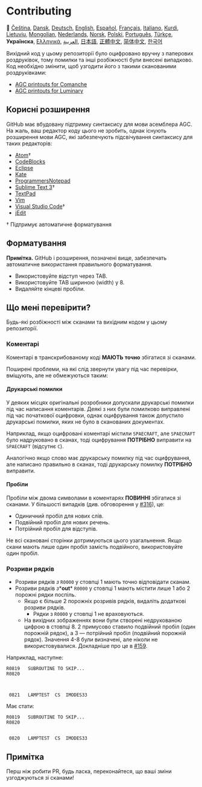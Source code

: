 # Contributing

🎌
[Čeština][CZ],
[Dansk][DA],
[Deutsch][DE],
[English][EN],
[Español][ES],
[Français][FR],
[Italiano][IT],
[Kurdi][KU],
[Lietuvių][LT],
[Mongolian][MN],
[Nederlands][NL],
[Norsk][NO],
[Polski][PL],
[Português][PT_BR],
[Türkçe][TR],
**Українска**,
[Ελληνικά][GR],
[العربية][AR],
[日本語][JA],
[正體中文][ZH_TW],
[简体中文][ZH_CN],
[한국어][KO_KR]

[AR]:CONTRIBUTING.ar.md
[CZ]:CONTRIBUTING.cz.md
[DA]:CONTRIBUTING.da.md
[DE]:CONTRIBUTING.de.md
[EN]:CONTRIBUTING.md
[ES]:CONTRIBUTING.es.md
[FR]:CONTRIBUTING.fr.md
[GR]:CONTRIBUTING.gr.md
[IT]:CONTRIBUTING.it.md
[JA]:CONTRIBUTING.ja.md
[KO_KR]:CONTRIBUTING.ko_kr.md
[KU]:CONTRIBUTING.ku.md
[LT]:CONTRIBUTING.lt.md
[MN]:CONTRIBUTING.mn.md
[NL]:CONTRIBUTING.nl.md
[NO]:CONTRIBUTING.no.md
[PL]:CONTRIBUTING.pl.md
[PT_BR]:CONTRIBUTING.pt_br.md
[TR]:CONTRIBUTING.tr.md
[UA]:CONTRIBUTING.ua.md
[ZH_CN]:CONTRIBUTING.zh_cn.md
[ZH_TW]:CONTRIBUTING.zh_tw.md

Вихідний код у цьому репозиторії було оцифровано вручну з паперових роздруківок, тому помилки та інші розбіжності були внесені випадково. Код необхідно змінити, щоб узгодити його з такими сканованими роздруківками:

- [AGC printouts for Comanche][8]
- [AGC printouts for Luminary][9]

## Корисні розширення

GitHub має вбудовану підтримку синтаксису для мови асемблера AGC. На жаль, ваш редактор коду цього не зробить, однак існують розширення мови AGC, які забезпечують підсвічування синтаксису для таких редакторів:

- [Atom][Atom]†
- [CodeBlocks][CodeBlocks]
- [Eclipse][Eclipse]
- [Kate][Kate]
- [ProgrammersNotepad][ProgrammersNotepad]
- [Sublime Text 3][Sublime Text]†
- [TextPad][TextPad]
- [Vim][Vim]
- [Visual Studio Code][VisualStudioCode]†
- [jEdit][jEdit]

† Підтримує автоматичне форматування

[Atom]:https://github.com/Alhadis/language-agc
[CodeBlocks]:https://github.com/virtualagc/virtualagc/tree/master/Contributed/SyntaxHighlight/CodeBlocks
[Eclipse]:https://github.com/virtualagc/virtualagc/tree/master/Contributed/SyntaxHighlight/Eclipse
[Kate]:https://github.com/virtualagc/virtualagc/tree/master/Contributed/SyntaxHighlight/Kate
[ProgrammersNotepad]:https://github.com/virtualagc/virtualagc/tree/master/Contributed/SyntaxHighlight/ProgrammersNotepad
[Sublime Text]:https://github.com/jimlawton/AGC-Assembly
[TextPad]:https://github.com/virtualagc/virtualagc/tree/master/Contributed/SyntaxHighlight/TextPad
[Vim]:https://github.com/wsdjeg/vim-assembly
[VisualStudioCode]:https://github.com/wopian/agc-assembly
[jEdit]:https://github.com/virtualagc/virtualagc/tree/master/Contributed/SyntaxHighlight/jEdit

## Форматування

**Примітка.** GitHub і розширення, позначені вище, забезпечать автоматичне використання правильного форматування.

- Використовуйте відступ через TAB.
- Використовуйте TAB шириною (width) у 8.
- Видаляйте кінцеві пробіли.

## Що мені перевірити?

Будь-які розбіжності між сканами та вихідним кодом у цьому репозиторії.

### Коментарі

Коментарі в транскрибованому коді **МАЮТЬ** **точно** збігатися зі сканами.

Поширені проблеми, на які слід звернути увагу під час перевірки, вміщують, але не обмежуються таким:

#### Друкарські помилки

У деяких місцях оригінальні розробники допускали друкарські помилки під час написання коментарів. Деякі з них були помилково виправлені під час початкової оцифровки, однак оцифрування також допустило друкарські помилки, яких не було в сканованих документах.

Наприклад, якщо оцифровані коментарі містили `SPAECRAFT`, але `SPAECRAFT` було надруковано в сканах, тоді оцифрування **ПОТРІБНО** виправити на `SPAECRAFT` (відсутнє `C`).

Аналогічно якщо слово має друкарську помилку під час оцифрування, але написано правильно в сканах, тоді друкарську помилку **ПОТРІБНО** виправити.

#### Пробіли

Пробіли між двома символами в коментарях **ПОВИННІ** збігатися зі сканами. У більшості випадків (див. обговорення у [#316][10]), це:

- Одиничний пробіл для нових слів.
- Подвійний пробіл для нових речень.
- Потрійний пробіл для відступів.

Не всі скановані сторінки дотримуються цього узагальнення. Якщо скани мають лише один пробіл замість подвійного, використовуйте один пробіл.

### Розриви рядків

- Розриви рядків *з* `R0000` у стовпці 1 мають точно відповідати сканам.
- Розриви рядків *з**__out__* `R0000` у стовпці 1 мають містити лише 1 або 2 порожні рядки поспіль.
  - Якщо є більше 2 порожніх розривів рядків, видаліть додаткові розриви рядків.
    - Рядки з `R0000` у стовпці 1 не враховуються.
  - На вихідних зображеннях вони були створені недрукованою цифрою в стовпці 8. 2 примусово ставило подвійний пробіл (один порожній рядок), а 3 — потрійний пробіл (подвійний порожній рядок). Значення 4-8 були визначені, але ніколи не використовувалися. Докладніше про це в [#159][7].

Наприклад, наступне:

```plain
R0819   SUBROUTINE TO SKIP...
R0820



 0821   LAMPTEST  CS  IMODES33
```

Має стати:

```plain
R0819   SUBROUTINE TO SKIP...
R0820


 0820   LAMPTEST  CS  IMODES33
```

## Примітка

Перш ніж робити PR, будь ласка, переконайтеся, що ваші зміни узгоджуються зі сканами!

[0]:https://github.com/chrislgarry/Apollo-11/pull/new/master
[1]:http://www.ibiblio.org/apollo/ScansForConversion/Luminary099/
[2]:http://www.ibiblio.org/apollo/ScansForConversion/Comanche055/
[6]:https://github.com/wopian/agc-assembly#user-settings
[7]:https://github.com/chrislgarry/Apollo-11/issues/159
[8]:http://www.ibiblio.org/apollo/ScansForConversion/Comanche055/
[9]:http://www.ibiblio.org/apollo/ScansForConversion/Luminary099/
[10]:https://github.com/chrislgarry/Apollo-11/pull/316#pullrequestreview-102892741
